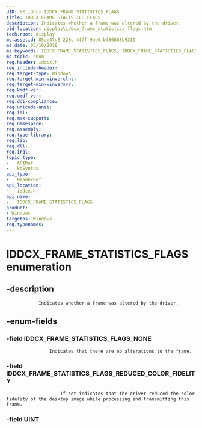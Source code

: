 ```yaml
---
UID: NE:iddcx.IDDCX_FRAME_STATISTICS_FLAGS
title: IDDCX_FRAME_STATISTICS_FLAGS
description: Indicates whether a frame was altered by the driver.
old-location: display\iddcx_frame_statistics_flags.htm
tech.root: display
ms.assetid: 85ae47d8-228c-4fff-9be0-bf56868b9319
ms.date: 05/10/2018
ms.keywords: IDDCX_FRAME_STATISTICS_FLAGS, IDDCX_FRAME_STATISTICS_FLAGS enumeration [Display Devices], IDDCX_FRAME_STATISTICS_FLAGS_NONE, IDDCX_FRAME_STATISTICS_FLAGS_REDUCED_COLOR_FIDELITY, display.iddcx_frame_statistics_flags, iddcx/IDDCX_FRAME_STATISTICS_FLAGS, iddcx/IDDCX_FRAME_STATISTICS_FLAGS_NONE, iddcx/IDDCX_FRAME_STATISTICS_FLAGS_REDUCED_COLOR_FIDELITY
ms.topic: enum
req.header: iddcx.h
req.include-header: 
req.target-type: Windows
req.target-min-winverclnt: 
req.target-min-winversvr: 
req.kmdf-ver: 
req.umdf-ver: 
req.ddi-compliance: 
req.unicode-ansi: 
req.idl: 
req.max-support: 
req.namespace: 
req.assembly: 
req.type-library: 
req.lib: 
req.dll: 
req.irql: 
topic_type:
-	APIRef
-	kbSyntax
api_type:
-	HeaderDef
api_location:
-	iddcx.h
api_name:
-	IDDCX_FRAME_STATISTICS_FLAGS
product:
- Windows
targetos: Windows
req.typenames: 
---
```


# IDDCX_FRAME_STATISTICS_FLAGS enumeration


## -description



                    
                Indicates whether a frame was altered by the driver.


## -enum-fields




### -field IDDCX_FRAME_STATISTICS_FLAGS_NONE


                        
                    Indicates that there are no alterations to the frame.


### -field IDDCX_FRAME_STATISTICS_FLAGS_REDUCED_COLOR_FIDELITY


                        If set indicates that the driver reduced the color fidelity of the desktop image while processing and transmitting this frame.


### -field UINT



